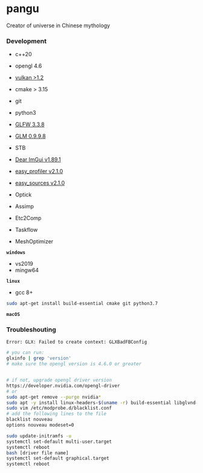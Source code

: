 # pangu
Creator of universe in Chinese mythology


### Development
- c++20
- opengl 4.6
- [vulkan >1.2](https://www.lunarg.com/vulkan-sdk/)
- cmake > 3.15
- git
- python3

- [GLFW 3.3.8](https://github.com/glfw/glfw)
- [GLM 0.9.9.8](https://github.com/g-truc/glm)
- STB
- [Dear ImGui v1.89.1](https://github.com/ocornut/imgui)
- [easy_profiler v2.1.0](https://github.com/yse/easy_profiler/releases/download/v2.1.0/easy_profiler-v2.1.0-linux-x64-libc-2.27.tar.gz)
- [easy_sources v2.1.0](https://github.com/yse/easy_profiler/archive/refs/tags/v2.1.0.tar.gz)
- Optick
- Assimp
- Etc2Comp
- Taskflow
- MeshOptimizer


**`windows`**
- vs2019
- mingw64

**`linux`**
- gcc 8+

```sh
sudo apt-get install build-essential cmake git python3.7
```


**`macOS`**



### Troubleshouting
`Error: GLX: Failed to create context: GLXBadFBConfig`
```sh
# you can run:
glxinfo | grep 'version'
# make sure the opengl version is 4.6.0 or greater


# if not, upgrade opengl driver version
https://developer.nvidia.com/opengl-driver
# or
sudo apt-get remove --purge nvidia*
sudo apt -y install linux-headers-$(uname -r) build-essential libglvnd-dev pkg-config
sudo vim /etc/modprobe.d/blacklist.conf
# add the following lines to the file
blacklist nouveau
options nouveau modeset=0

sudo update-initramfs -u
systemctl set-default multi-user.target
systemctl reboot
bash [driver file name]
systemctl set-default graphical.target
systemctl reboot
```
